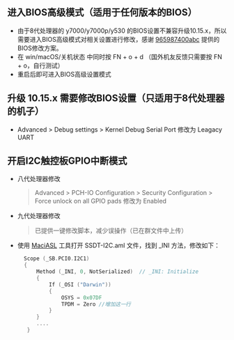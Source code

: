## 进入BIOS高级模式（适用于任何版本的BIOS）
- 由于8代处理器的 y7000/y7000p/y530 的BIOS设置不兼容升级10.15.x，所以需要进入BIOS高级模式对相关设置进行修改，感谢 [965987400abc](https://github.com/965987400abc) 提供的BIOS修改方案。
- 在 win/macOS/关机状态 中同时按 FN + o + d （国外机友反馈只需要按 FN + o，自行测试）
- 重启后即可进入BIOS高级设置模式

## 升级 10.15.x 需要修改BIOS设置（只适用于8代处理器的机子）
- Advanced > Debug settings > Kernel Debug Serial Port 修改为 Leagacy UART

## 开启I2C触控板GPIO中断模式
- 八代处理器修改  
  > Advanced > PCH-IO Configuration >  Security Configuration >  Force unlock on all GPIO pads 修改为 Enabled
- 九代处理器修改  
  > 已提供一键修改脚本，减少误操作（已在群文件中上传）
- 使用 [MaciASL](https://github.com/acidanthera/MaciASL/releases) 工具打开 SSDT-I2C.aml 文件，找到 _INI 方法，修改如下：
  ```Swift
    Scope (_SB.PCI0.I2C1)
    {
        Method (_INI, 0, NotSerialized)  // _INI: Initialize
        {
            If (_OSI ("Darwin"))
            {
                OSYS = 0x07DF
                TPDM = Zero //增加这一行
            }
        }
        ....
     }
  ```
